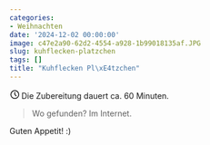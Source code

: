 ```yaml
---
categories:
- Weihnachten
date: '2024-12-02 00:00:00'
image: c47e2a90-62d2-4554-a928-1b99018135af.JPG
slug: kuhflecken-platzchen
tags: []
title: "Kuhflecken Pl\xE4tzchen"
---
```



<svg xmlns="http://www.w3.org/2000/svg" class="icon icon-tabler icon-tabler-clock" width="17" height="17" viewBox="0 0 22 22" stroke-width="2" stroke="currentColor" fill="none" stroke-linecap="round" stroke-linejoin="round">
  <path stroke="none" d="M0 0h24v24H0z"></path>
  <circle cx="12" cy="12" r="9"></circle>
  <polyline points="12 7 12 12 15 15"></polyline>
</svg> Die Zubereitung dauert ca. 60 Minuten.

> Wo gefunden? Im Internet.

Guten Appetit! :)